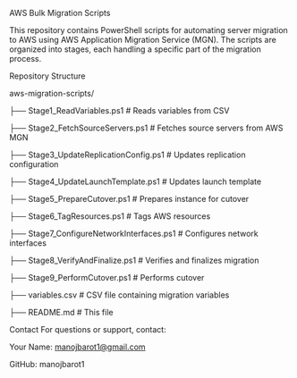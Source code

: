 AWS Bulk Migration Scripts

This repository contains PowerShell scripts for automating server migration to AWS using AWS Application Migration Service (MGN). The scripts are organized into stages, each handling a specific part of the migration process.

Repository Structure

aws-migration-scripts/

├── Stage1_ReadVariables.ps1             # Reads variables from CSV

├── Stage2_FetchSourceServers.ps1          # Fetches source servers from AWS MGN

├── Stage3_UpdateReplicationConfig.ps1     # Updates replication configuration

├── Stage4_UpdateLaunchTemplate.ps1         # Updates launch template

├── Stage5_PrepareCutover.ps1              # Prepares instance for cutover

├── Stage6_TagResources.ps1                # Tags AWS resources

├── Stage7_ConfigureNetworkInterfaces.ps1   # Configures network interfaces

├── Stage8_VerifyAndFinalize.ps1           # Verifies and finalizes migration

├── Stage9_PerformCutover.ps1              # Performs cutover

├── variables.csv                          # CSV file containing migration variables

├── README.md                              # This file

Contact
For questions or support, contact:

Your Name: manojbarot1@gmail.com

GitHub: manojbarot1

